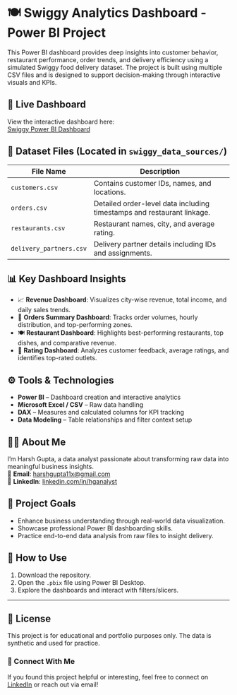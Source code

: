# 🍽️ Swiggy Analytics Dashboard - Power BI Project

This Power BI dashboard provides deep insights into customer behavior, restaurant performance, order trends, and delivery efficiency using a simulated Swiggy food delivery dataset. The project is built using multiple CSV files and is designed to support decision-making through interactive visuals and KPIs.

## 🔗 Live Dashboard
View the interactive dashboard here:  
[Swiggy Power BI Dashboard](https://app.powerbi.com/view?r=eyJrIjoiZDQ5N2E5ZDctNzk1MC00M2YxLThiMTUtNDIzZjhlNjE0ZmY2IiwidCI6ImM2ZTU0OWIzLTVmNDUtNDAzMi1hYWU5LWQ0MjQ0ZGM1YjJjNCJ9)

## 📁 Dataset Files (Located in `swiggy_data_sources/`)

| File Name              | Description                                                   |
|------------------------|---------------------------------------------------------------|
| `customers.csv`        | Contains customer IDs, names, and locations.                  |
| `orders.csv`           | Detailed order-level data including timestamps and restaurant linkage. |
| `restaurants.csv`      | Restaurant names, city, and average rating.                   |
| `delivery_partners.csv`| Delivery partner details including IDs and assignments.       |

## 📊 Key Dashboard Insights

- 📈 **Revenue Dashboard**: Visualizes city-wise revenue, total income, and daily sales trends.
- 🧾 **Orders Summary Dashboard**: Tracks order volumes, hourly distribution, and top-performing zones.
- 🍽️ **Restaurant Dashboard**: Highlights best-performing restaurants, top dishes, and comparative revenue.
- 🌟 **Rating Dashboard**: Analyzes customer feedback, average ratings, and identifies top-rated outlets.

## ⚙️ Tools & Technologies

- **Power BI** – Dashboard creation and interactive analytics
- **Microsoft Excel / CSV** – Raw data handling
- **DAX** – Measures and calculated columns for KPI tracking
- **Data Modeling** – Table relationships and filter context setup

## 👨‍💻 About Me

I’m Harsh Gupta, a data analyst passionate about transforming raw data into meaningful business insights.  
📩 **Email**: harshgupta11x@gmail.com  
🔗 **LinkedIn**: [linkedin.com/in/hganalyst](https://www.linkedin.com/in/hganalyst/)

## 📌 Project Goals

- Enhance business understanding through real-world data visualization.
- Showcase professional Power BI dashboarding skills.
- Practice end-to-end data analysis from raw files to insight delivery.

## 📄 How to Use

1. Download the repository.
2. Open the `.pbix` file using Power BI Desktop.
3. Explore the dashboards and interact with filters/slicers.

---

## 📌 License

This project is for educational and portfolio purposes only. The data is synthetic and used for practice.

### 📢 Connect With Me
If you found this project helpful or interesting, feel free to connect on [LinkedIn](https://www.linkedin.com/in/hganalyst) or reach out via email!
